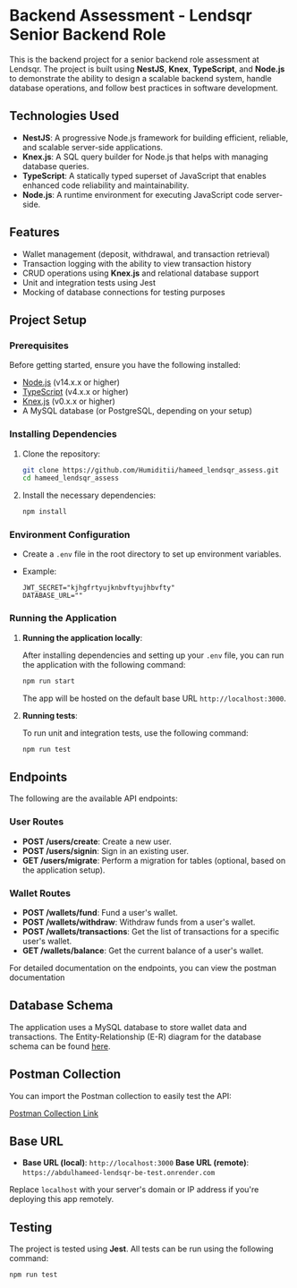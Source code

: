 # Backend Assessment - Lendsqr Senior Backend Role

This is the backend project for a senior backend role assessment at Lendsqr. The project is built using **NestJS**, **Knex**, **TypeScript**, and **Node.js** to demonstrate the ability to design a scalable backend system, handle database operations, and follow best practices in software development.

## Technologies Used

- **NestJS**: A progressive Node.js framework for building efficient, reliable, and scalable server-side applications.
- **Knex.js**: A SQL query builder for Node.js that helps with managing database queries.
- **TypeScript**: A statically typed superset of JavaScript that enables enhanced code reliability and maintainability.
- **Node.js**: A runtime environment for executing JavaScript code server-side.

## Features

- Wallet management (deposit, withdrawal, and transaction retrieval)
- Transaction logging with the ability to view transaction history
- CRUD operations using **Knex.js** and relational database support
- Unit and integration tests using Jest
- Mocking of database connections for testing purposes

## Project Setup

### Prerequisites

Before getting started, ensure you have the following installed:

- [Node.js](https://nodejs.org/) (v14.x.x or higher)
- [TypeScript](https://www.typescriptlang.org/) (v4.x.x or higher)
- [Knex.js](https://knexjs.org/) (v0.x.x or higher)
- A MySQL database (or PostgreSQL, depending on your setup)

### Installing Dependencies

1. Clone the repository:

    ```bash
    git clone https://github.com/Humiditii/hameed_lendsqr_assess.git
    cd hameed_lendsqr_assess
    ```

2. Install the necessary dependencies:

    ```bash
    npm install
    ```

### Environment Configuration

- Create a `.env` file in the root directory to set up environment variables.
- Example:

    ```plaintext
    JWT_SECRET="kjhgfrtyujknbvftyujhbvfty"
    DATABASE_URL=""
    ```

### Running the Application

1. **Running the application locally**:

    After installing dependencies and setting up your `.env` file, you can run the application with the following command:

    ```bash
    npm run start
    ```

    The app will be hosted on the default base URL `http://localhost:3000`.

2. **Running tests**:

    To run unit and integration tests, use the following command:

    ```bash
    npm run test
    ```

## Endpoints

The following are the available API endpoints:

### User Routes

- **POST /users/create**: Create a new user.
- **POST /users/signin**: Sign in an existing user.
- **GET /users/migrate**: Perform a migration for tables (optional, based on the application setup).

### Wallet Routes

- **POST /wallets/fund**: Fund a user's wallet.
- **POST /wallets/withdraw**: Withdraw funds from a user's wallet.
- **POST /wallets/transactions**: Get the list of transactions for a specific user's wallet.
- **GET /wallets/balance**: Get the current balance of a user's wallet.
  
For detailed documentation on the endpoints, you can view the postman documentation

## Database Schema

The application uses a MySQL database to store wallet data and transactions. The Entity-Relationship (E-R) diagram for the database schema can be found [here](https://mooyi-prod-storage.fra1.digitaloceanspaces.com/Screenshot%202024-11-26%20at%2018.08.48.png).

## Postman Collection

You can import the Postman collection to easily test the API:

[Postman Collection Link](https://documenter.getpostman.com/view/10490824/2sAYBVhrkH)

## Base URL

- **Base URL (local)**: `http://localhost:3000`
 **Base URL (remote)**: `https://abdulhameed-lendsqr-be-test.onrender.com`
  
Replace `localhost` with your server's domain or IP address if you're deploying this app remotely.

## Testing

The project is tested using **Jest**. All tests can be run using the following command:

```bash
npm run test
